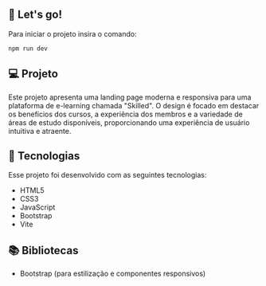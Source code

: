 ## 🎉 Let's go!

Para iniciar o projeto insira o comando:
```
npm run dev
```

## 💻 Projeto
Este projeto apresenta uma landing page moderna e responsiva para uma plataforma de e-learning chamada "Skilled". O design é focado em destacar os benefícios dos cursos, a experiência dos membros e a variedade de áreas de estudo disponíveis, proporcionando uma experiência de usuário intuitiva e atraente.

## 🚀 Tecnologias
Esse projeto foi desenvolvido com as seguintes tecnologias:

- HTML5
- CSS3
- JavaScript
- Bootstrap
- Vite

## 📚 Bibliotecas
- Bootstrap (para estilização e componentes responsivos)
